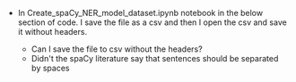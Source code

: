 <ul><li> In Create_spaCy_NER_model_dataset.ipynb notebook in the below section of code.  I save the file as a csv and then I open the csv and save it without headers.</li>
<ul><li>Can I save the file to csv without the headers?</li>
    <li>Didn't the spaCy literature say that sentences should be separated by spaces</li></ul></ul>
